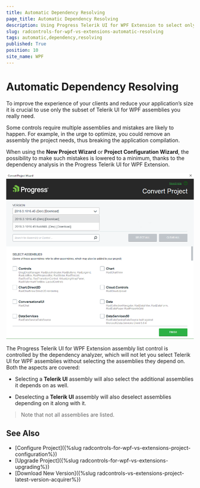 ```yaml
---
title: Automatic Dependency Resolving
page_title: Automatic Dependency Resolving
description: Using Progress Telerik UI for WPF Extension to select only the required Telerik dlls for your project.
slug: radcontrols-for-wpf-vs-extensions-automatic-resolving
tags: automatic,dependency,resolving
published: True
position: 10
site_name: WPF
---
```


# Automatic Dependency Resolving

To improve the experience of your clients and reduce your application’s size it is crucial to use only the subset of Telerik UI for WPF assemblies you really need.

Some controls require multiple assemblies and mistakes are likely to happen. For example, in the urge to optimize, you could remove an assembly the project needs, thus breaking the application compilation. 

When using the __New Project Wizard__ or __Project Configuration Wizard__, the possibility to make such mistakes is lowered to a minimum, thanks to the dependency analysis in the Progress Telerik UI for WPF Extension. 

![Project Configuration Wizard](images/VSExtensions_WPF_ProjectConvertWizard.png)

The Progress Telerik UI for WPF Extension assembly list control is controlled by the dependency analyzer, which will not let you select Telerik UI for WPF assemblies without selecting the assemblies they depend on. Both the aspects are covered: 

* Selecting a __Telerik UI__ assembly will also select the additional assemblies it depends on as well. 

* Deselecting a __Telerik UI__ assembly will also deselect assemblies depending on it along with it. 

>Note that not all assemblies are listed.

## See Also  
 * [Configure Project]({%slug radcontrols-for-wpf-vs-extensions-project-configuration%})
 * [Upgrade Project]({%slug radcontrols-for-wpf-vs-extensions-upgrading%})
 * [Download New Version]({%slug radcontrols-vs-extensions-project-latest-version-acquirer%})